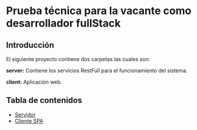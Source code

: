 # Prueba técnica para la vacante como desarrollador fullStack

## Introducción

El siguiente proyecto contiene dos carpetas las cuales son:

**server:** Contiene los servicios RestFull para el funcionamiento del sistema.

**client:** Aplicación web.

## Tabla de contenidos

- [Servidor](server/README.md)
- [Cliente SPA](client/README.md)